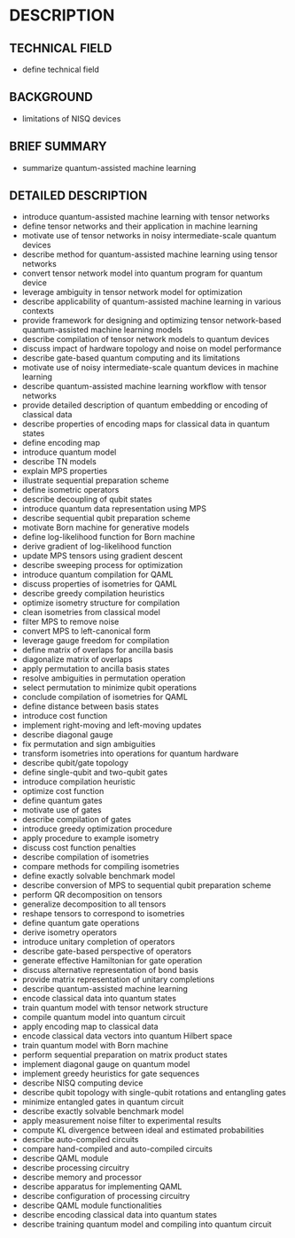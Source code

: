 # DESCRIPTION

## TECHNICAL FIELD

- define technical field

## BACKGROUND

- limitations of NISQ devices

## BRIEF SUMMARY

- summarize quantum-assisted machine learning

## DETAILED DESCRIPTION

- introduce quantum-assisted machine learning with tensor networks
- define tensor networks and their application in machine learning
- motivate use of tensor networks in noisy intermediate-scale quantum devices
- describe method for quantum-assisted machine learning using tensor networks
- convert tensor network model into quantum program for quantum device
- leverage ambiguity in tensor network model for optimization
- describe applicability of quantum-assisted machine learning in various contexts
- provide framework for designing and optimizing tensor network-based quantum-assisted machine learning models
- describe compilation of tensor network models to quantum devices
- discuss impact of hardware topology and noise on model performance
- describe gate-based quantum computing and its limitations
- motivate use of noisy intermediate-scale quantum devices in machine learning
- describe quantum-assisted machine learning workflow with tensor networks
- provide detailed description of quantum embedding or encoding of classical data
- describe properties of encoding maps for classical data in quantum states
- define encoding map
- introduce quantum model
- describe TN models
- explain MPS properties
- illustrate sequential preparation scheme
- define isometric operators
- describe decoupling of qubit states
- introduce quantum data representation using MPS
- describe sequential qubit preparation scheme
- motivate Born machine for generative models
- define log-likelihood function for Born machine
- derive gradient of log-likelihood function
- update MPS tensors using gradient descent
- describe sweeping process for optimization
- introduce quantum compilation for QAML
- discuss properties of isometries for QAML
- describe greedy compilation heuristics
- optimize isometry structure for compilation
- clean isometries from classical model
- filter MPS to remove noise
- convert MPS to left-canonical form
- leverage gauge freedom for compilation
- define matrix of overlaps for ancilla basis
- diagonalize matrix of overlaps
- apply permutation to ancilla basis states
- resolve ambiguities in permutation operation
- select permutation to minimize qubit operations
- conclude compilation of isometries for QAML
- define distance between basis states
- introduce cost function
- implement right-moving and left-moving updates
- describe diagonal gauge
- fix permutation and sign ambiguities
- transform isometries into operations for quantum hardware
- describe qubit/gate topology
- define single-qubit and two-qubit gates
- introduce compilation heuristic
- optimize cost function
- define quantum gates
- motivate use of gates
- describe compilation of gates
- introduce greedy optimization procedure
- apply procedure to example isometry
- discuss cost function penalties
- describe compilation of isometries
- compare methods for compiling isometries
- define exactly solvable benchmark model
- describe conversion of MPS to sequential qubit preparation scheme
- perform QR decomposition on tensors
- generalize decomposition to all tensors
- reshape tensors to correspond to isometries
- define quantum gate operations
- derive isometry operators
- introduce unitary completion of operators
- describe gate-based perspective of operators
- generate effective Hamiltonian for gate operation
- discuss alternative representation of bond basis
- provide matrix representation of unitary completions
- describe quantum-assisted machine learning
- encode classical data into quantum states
- train quantum model with tensor network structure
- compile quantum model into quantum circuit
- apply encoding map to classical data
- encode classical data vectors into quantum Hilbert space
- train quantum model with Born machine
- perform sequential preparation on matrix product states
- implement diagonal gauge on quantum model
- implement greedy heuristics for gate sequences
- describe NISQ computing device
- describe qubit topology with single-qubit rotations and entangling gates
- minimize entangled gates in quantum circuit
- describe exactly solvable benchmark model
- apply measurement noise filter to experimental results
- compute KL divergence between ideal and estimated probabilities
- describe auto-compiled circuits
- compare hand-compiled and auto-compiled circuits
- describe QAML module
- describe processing circuitry
- describe memory and processor
- describe apparatus for implementing QAML
- describe configuration of processing circuitry
- describe QAML module functionalities
- describe encoding classical data into quantum states
- describe training quantum model and compiling into quantum circuit


